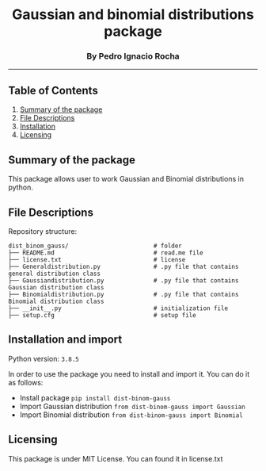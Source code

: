 # <center> Gaussian and binomial distributions package </center>
### <center> By Pedro Ignacio Rocha </center>
-------

## Table of Contents

1. [Summary of the package](#summary)
2. [File Descriptions](#files)
4. [Installation](#Installation)
5. [Licensing](#licensing)

## Summary of the package  <a name="summary"></a>

This package allows user to work Gaussian and Binomial distributions in python.


## File Descriptions <a name="files"></a>

Repository structure:
    
    dist_binom_gauss/                        # folder
    ├── README.md                            # read.me file 
    ├── license.txt                          # license
    ├── Generaldistribution.py               # .py file that contains general distribution class
    ├── Gaussiandistribution.py              # .py file that contains Gaussian distribution class
    ├── Binomialdistribution.py              # .py file that contains Binomial distribution class
    ├── __init__.py                          # initialization file
    ├── setup.cfg                            # setup file 

## Installation and import <a name="installation"></a>

Python version: `3.8.5`

In order to use the package you need to install and import it. You can do it as follows:

* Install package `pip install dist-binom-gauss`
* Import Gaussian distribution `from dist-binom-gauss import Gaussian`
* Import Binomial distribution `from dist-binom-gauss import Binomial`



## Licensing <a name="licensing"></a>

This package is under MIT License. You can found it in license.txt
